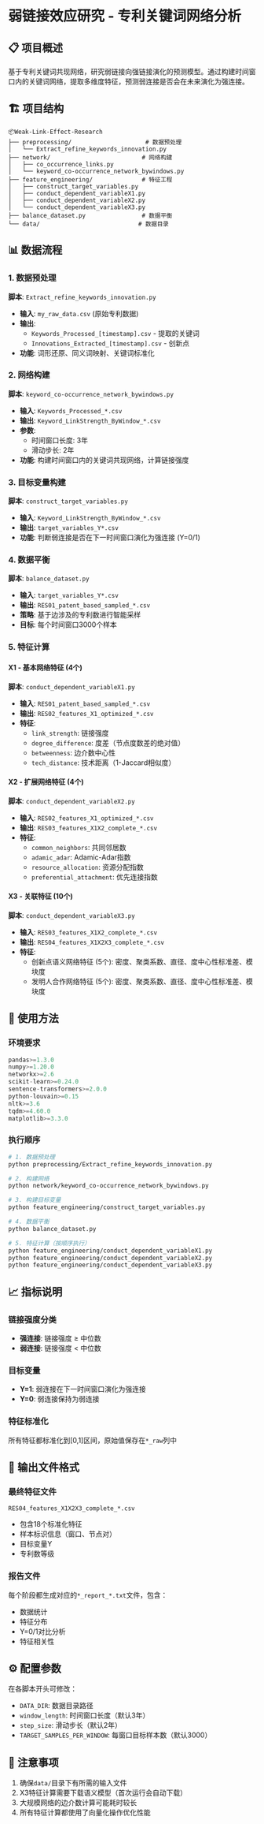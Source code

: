 # 弱链接效应研究 - 专利关键词网络分析

## 📋 项目概述

基于专利关键词共现网络，研究弱链接向强链接演化的预测模型。通过构建时间窗口内的关键词网络，提取多维度特征，预测弱连接是否会在未来演化为强连接。

## 🏗️ 项目结构

```
📦Weak-Link-Effect-Research
├── preprocessing/                     # 数据预处理
│   └── Extract_refine_keywords_innovation.py
├── network/                          # 网络构建
│   ├── co_occurrence_links.py
│   └── keyword_co-occurrence_network_bywindows.py
├── feature_engineering/              # 特征工程
│   ├── construct_target_variables.py
│   ├── conduct_dependent_variableX1.py
│   ├── conduct_dependent_variableX2.py
│   └── conduct_dependent_variableX3.py
├── balance_dataset.py                # 数据平衡
└── data/                            # 数据目录
```

## 📊 数据流程

### 1. 数据预处理
**脚本**: `Extract_refine_keywords_innovation.py`
- **输入**: `my_raw_data.csv` (原始专利数据)
- **输出**: 
  - `Keywords_Processed_[timestamp].csv` - 提取的关键词
  - `Innovations_Extracted_[timestamp].csv` - 创新点
- **功能**: 词形还原、同义词映射、关键词标准化

### 2. 网络构建
**脚本**: `keyword_co-occurrence_network_bywindows.py`
- **输入**: `Keywords_Processed_*.csv`
- **输出**: `Keyword_LinkStrength_ByWindow_*.csv`
- **参数**: 
  - 时间窗口长度: 3年
  - 滑动步长: 2年
- **功能**: 构建时间窗口内的关键词共现网络，计算链接强度

### 3. 目标变量构建
**脚本**: `construct_target_variables.py`
- **输入**: `Keyword_LinkStrength_ByWindow_*.csv`
- **输出**: `target_variables_Y*.csv`
- **功能**: 判断弱连接是否在下一时间窗口演化为强连接 (Y=0/1)

### 4. 数据平衡
**脚本**: `balance_dataset.py`
- **输入**: `target_variables_Y*.csv`
- **输出**: `RES01_patent_based_sampled_*.csv`
- **策略**: 基于边涉及的专利数进行智能采样
- **目标**: 每个时间窗口3000个样本

### 5. 特征计算

#### X1 - 基本网络特征 (4个)
**脚本**: `conduct_dependent_variableX1.py`
- **输入**: `RES01_patent_based_sampled_*.csv`
- **输出**: `RES02_features_X1_optimized_*.csv`
- **特征**:
  - `link_strength`: 链接强度
  - `degree_difference`: 度差（节点度数差的绝对值）
  - `betweenness`: 边介数中心性
  - `tech_distance`: 技术距离（1-Jaccard相似度）

#### X2 - 扩展网络特征 (4个)
**脚本**: `conduct_dependent_variableX2.py`
- **输入**: `RES02_features_X1_optimized_*.csv`
- **输出**: `RES03_features_X1X2_complete_*.csv`
- **特征**:
  - `common_neighbors`: 共同邻居数
  - `adamic_adar`: Adamic-Adar指数
  - `resource_allocation`: 资源分配指数
  - `preferential_attachment`: 优先连接指数

#### X3 - 关联特征 (10个)
**脚本**: `conduct_dependent_variableX3.py`
- **输入**: `RES03_features_X1X2_complete_*.csv`
- **输出**: `RES04_features_X1X2X3_complete_*.csv`
- **特征**:
  - 创新点语义网络特征 (5个): 密度、聚类系数、直径、度中心性标准差、模块度
  - 发明人合作网络特征 (5个): 密度、聚类系数、直径、度中心性标准差、模块度

## 🔧 使用方法

### 环境要求
```python
pandas>=1.3.0
numpy>=1.20.0
networkx>=2.6
scikit-learn>=0.24.0
sentence-transformers>=2.0.0
python-louvain>=0.15
nltk>=3.6
tqdm>=4.60.0
matplotlib>=3.3.0
```

### 执行顺序
```bash
# 1. 数据预处理
python preprocessing/Extract_refine_keywords_innovation.py

# 2. 构建网络
python network/keyword_co-occurrence_network_bywindows.py

# 3. 构建目标变量
python feature_engineering/construct_target_variables.py

# 4. 数据平衡
python balance_dataset.py

# 5. 特征计算（按顺序执行）
python feature_engineering/conduct_dependent_variableX1.py
python feature_engineering/conduct_dependent_variableX2.py
python feature_engineering/conduct_dependent_variableX3.py
```

## 📈 指标说明

### 链接强度分类
- **强连接**: 链接强度 ≥ 中位数
- **弱连接**: 链接强度 < 中位数

### 目标变量
- **Y=1**: 弱连接在下一时间窗口演化为强连接
- **Y=0**: 弱连接保持为弱连接

### 特征标准化
所有特征都标准化到[0,1]区间，原始值保存在`*_raw`列中

## 📁 输出文件格式

### 最终特征文件
`RES04_features_X1X2X3_complete_*.csv`
- 包含18个标准化特征
- 样本标识信息（窗口、节点对）
- 目标变量Y
- 专利数等级

### 报告文件
每个阶段都生成对应的`*_report_*.txt`文件，包含：
- 数据统计
- 特征分布
- Y=0/1对比分析
- 特征相关性

## ⚙️ 配置参数

在各脚本开头可修改：
- `DATA_DIR`: 数据目录路径
- `window_length`: 时间窗口长度（默认3年）
- `step_size`: 滑动步长（默认2年）
- `TARGET_SAMPLES_PER_WINDOW`: 每窗口目标样本数（默认3000）

## 📝 注意事项

1. 确保`data/`目录下有所需的输入文件
2. X3特征计算需要下载语义模型（首次运行会自动下载）
3. 大规模网络的边介数计算可能耗时较长
4. 所有特征计算都使用了向量化操作优化性能